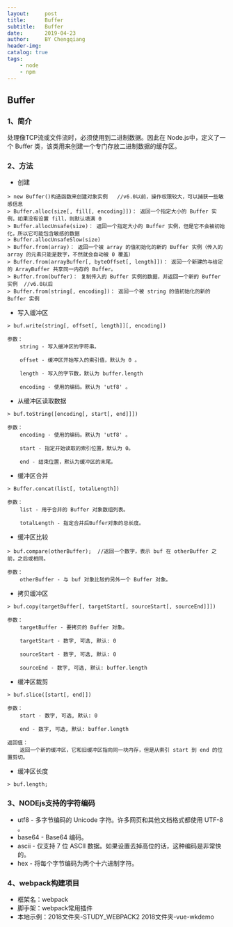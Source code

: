 ```yaml
---
layout:     post
title:      Buffer
subtitle:   Buffer
date:       2019-04-23
author:     BY Chengqiang
header-img: 
catalog: true
tags:
    - node
    - npm
---
```

## Buffer
### 1、简介
处理像TCP流或文件流时，必须使用到二进制数据。因此在 Node.js中，定义了一个 Buffer 类，该类用来创建一个专门存放二进制数据的缓存区。
### 2、方法
* 创建
```
> new Buffer()构造函数来创建对象实例   //v6.0以前，操作权限较大，可以捕获一些敏感信息
> Buffer.alloc(size[, fill[, encoding]])： 返回一个指定大小的 Buffer 实例，如果没有设置 fill，则默认填满 0
> Buffer.allocUnsafe(size)： 返回一个指定大小的 Buffer 实例，但是它不会被初始化，所以它可能包含敏感的数据
> Buffer.allocUnsafeSlow(size)
> Buffer.from(array)： 返回一个被 array 的值初始化的新的 Buffer 实例（传入的 array 的元素只能是数字，不然就会自动被 0 覆盖）
> Buffer.from(arrayBuffer[, byteOffset[, length]])： 返回一个新建的与给定的 ArrayBuffer 共享同一内存的 Buffer。
> Buffer.from(buffer)： 复制传入的 Buffer 实例的数据，并返回一个新的 Buffer 实例  //v6.0以后
> Buffer.from(string[, encoding])： 返回一个被 string 的值初始化的新的 Buffer 实例
```
* 写入缓冲区
```
> buf.write(string[, offset[, length]][, encoding])

参数：
	string - 写入缓冲区的字符串。

	offset - 缓冲区开始写入的索引值，默认为 0 。

	length - 写入的字节数，默认为 buffer.length

	encoding - 使用的编码。默认为 'utf8' 。
```
* 从缓冲区读取数据
```
> buf.toString([encoding[, start[, end]]])

参数：
	encoding - 使用的编码。默认为 'utf8' 。

	start - 指定开始读取的索引位置，默认为 0。

	end - 结束位置，默认为缓冲区的末尾。
```
* 缓冲区合并
```
> Buffer.concat(list[, totalLength])

参数：
	list - 用于合并的 Buffer 对象数组列表。

	totalLength - 指定合并后Buffer对象的总长度。
```
* 缓冲区比较
```
> buf.compare(otherBuffer);  //返回一个数字，表示 buf 在 otherBuffer 之前，之后或相同。

参数：
	otherBuffer - 与 buf 对象比较的另外一个 Buffer 对象。
```
* 拷贝缓冲区
```
> buf.copy(targetBuffer[, targetStart[, sourceStart[, sourceEnd]]])

参数：
	targetBuffer - 要拷贝的 Buffer 对象。

	targetStart - 数字, 可选, 默认: 0

	sourceStart - 数字, 可选, 默认: 0

	sourceEnd - 数字, 可选, 默认: buffer.length
```
* 缓冲区裁剪
```
> buf.slice([start[, end]]) 

参数：
	start - 数字, 可选, 默认: 0
	
	end - 数字, 可选, 默认: buffer.length
	
返回值：
	返回一个新的缓冲区，它和旧缓冲区指向同一块内存，但是从索引 start 到 end 的位置剪切。
```
* 缓冲区长度
```
> buf.length;
```
### 3、NODEjs支持的字符编码
* utf8 - 多字节编码的 Unicode 字符。许多网页和其他文档格式都使用 UTF-8 。
* base64 - Base64 编码。
* ascii - 仅支持 7 位 ASCII 数据。如果设置去掉高位的话，这种编码是非常快的。
* hex - 将每个字节编码为两个十六进制字符。

### 4、webpack构建项目
* 框架名：webpack
* 脚手架：webpack常用插件
* 本地示例：2018文件夹-STUDY_WEBPACK2 2018文件夹-vue-wkdemo